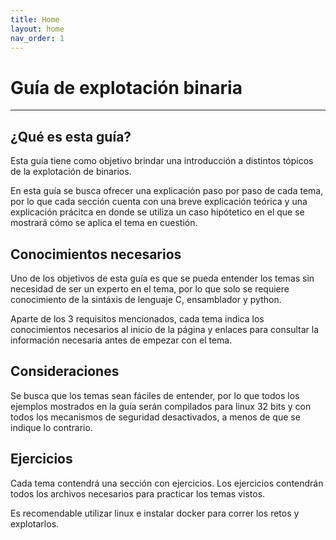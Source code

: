 ```yaml
---
title: Home
layout: home
nav_order: 1
---
```


# Guía de explotación binaria

---

## ¿Qué es esta guía?

Esta guía tiene como objetivo brindar una introducción a distintos tópicos de
la explotación de binarios.

En esta guía se busca ofrecer una explicación paso por paso de cada tema, por
lo que cada sección cuenta con una breve explicación teórica y una explicación
prácitca en donde se utiliza un caso hipótetico en el que se mostrará cómo
se aplica el tema en cuestión.

## Conocimientos necesarios

Uno de los objetivos de esta guía es que se pueda entender los temas sin
necesidad de ser un experto en el tema, por lo que solo se requiere
conocimiento de la sintáxis de lenguaje C, ensamblador y python.

Aparte de los 3 requisitos mencionados, cada tema indica los conocimientos
necesarios al inicio de la página y enlaces para consultar la información
necesaria antes de empezar con el tema.

## Consideraciones

Se busca que los temas sean fáciles de entender, por lo que todos los
ejemplos mostrados en la guía serán compilados para linux 32 bits y con
todos los mecanismos de seguridad desactivados, a menos de que se indique
lo contrario.

## Ejercicios

Cada tema contendrá una sección con ejercicios. Los ejercicios contendrán
todos los archivos necesarios para practicar los temas vistos.

Es recomendable utilizar linux e instalar docker para correr los retos
y explotarlos.